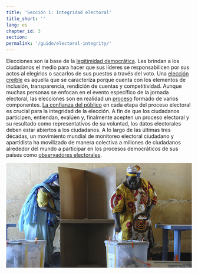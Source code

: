 ```yaml
---
title: 'Sección 1: Integridad electoral'
title_short: ''
lang: es
chapter_id: 3
section:
permalink: '/guide/electoral-integrity/'
---
```


Elecciones son la base de la [legitimidad democrática](/es/guide/electoral-integrity/why-we-care/). Les brindan a los ciudadanos el medio para hacer que sus líderes se responsabilicen por sus actos al elegirlos o sacarlos de sus puestos a través del voto. Una [elección creíble](/es/guide/electoral-integrity/credible-elections/) es aquella que se caracteriza porque cuenta con los elementos de inclusión, transparencia, rendición de cuentas y competitividad. Aunque muchas personas se enfocan en el evento específico de la jornada electoral, las elecciones son en realidad un [proceso](/es/guide/electoral-integrity/elections-are-a-process/) formado de varios componentes. [La confianza del público](/es/guide/electoral-integrity/public-confidence/) en cada etapa del proceso electoral es crucial para la integridad de la elección. A fin de que los ciudadanos participen, entiendan, evalúen y, finalmente acepten un proceso electoral y su resultado como representativos de su voluntad, los datos electorales deben estar abiertos a los ciudadanos. A lo largo de las últimas tres décadas, un movimiento mundial de monitoreo electoral ciudadano y apartidista ha movilizado de manera colectiva a millones de ciudadanos alrededor del mundo a participar en los procesos democráticos de sus países como [observadores electorales](/es/guide/electoral-integrity/election-observation/).

![Foto tomada por la ONU, Tim McKulka](/assets/images/guide/UN-Photo-Tim-McKulka-433970.jpg)
